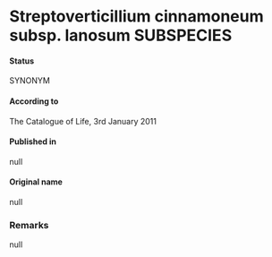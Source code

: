# Streptoverticillium cinnamoneum subsp. lanosum SUBSPECIES

#### Status
SYNONYM

#### According to
The Catalogue of Life, 3rd January 2011

#### Published in
null

#### Original name
null

### Remarks
null